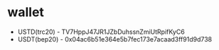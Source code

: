 # wallet

- USTD(trc20) - TV7HppJ47JR1JZbDuhssnZmiUtRpifKyC6
- USDT(bep20) - 0x04ac6b51e364e5b7fec173e7acaad3ff91d9d738
